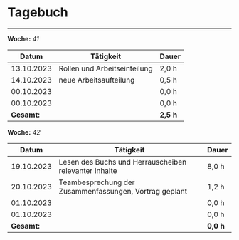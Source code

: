 # Tagebuch
---

**Woche:** *41*

| Datum       | Tätigkeit                                  | Dauer  |
|-------------|---------------------------------------------|--------|
| 13.10.2023  | Rollen und Arbeitseinteilung                | 2,0 h  |
| 14.10.2023  | neue Arbeitsaufteilung                      | 0,5 h  |
| 00.10.2023  |                                           | 0,0 h  |
| 00.10.2023  |                                             | 0,0 h  |
| **Gesamt:**  |                                            | **2,5 h**  |


**Woche:** *42*

| Datum       | Tätigkeit                                  | Dauer  |
|-------------|---------------------------------------------|--------|
| 19.10.2023  | Lesen des Buchs und Herrauscheiben relevanter Inhalte                                             | 8,0 h  |
| 20.10.2023  | Teambesprechung der Zusammenfassungen, Vortrag geplant                                            | 1,2 h  |
| 01.10.2023  |                                             | 0,0 h  |
| 01.10.2023  |                                             | 0,0 h  |
| **Gesamt:**  |                                            | **0,0 h**  |
